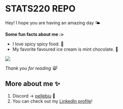 # STATS220 REPO
Hey! I hope you are having an amazing day 🌤️

**Some fun facts about me :>**
* I love spicy spicy food. 🤤
* My favorite favoured ice cream is mint chocolate. 🍨

![]("[https://www.google.com/url?sa=i&url=https%3A%2F%2Ftenor.com%2Fsearch%2Fdumb-asian-stickers&psig=AOvVaw2bnoTntknB9EWPpoSia9n2&ust=1709962711658000&source=images&cd=vfe&opi=89978449&ved=0CBIQjRxqFwoTCNjzgtL544QDFQAAAAAdAAAAABAY](https://www.google.com/url?sa=i&url=https%3A%2F%2Ftenor.com%2Fview%2Feating-fast-food-chinese-food-treat-makan-gif-17859751&psig=AOvVaw2gEwRk5zjkooZHhL1aIVkW&ust=1709963224276000&source=images&cd=vfe&opi=89978449&ved=0CBIQjRxqFwoTCKDoisj744QDFQAAAAAdAAAAABAJ)https://www.google.com/url?sa=i&url=https%3A%2F%2Ftenor.com%2Fview%2Feating-fast-food-chinese-food-treat-makan-gif-17859751&psig=AOvVaw2gEwRk5zjkooZHhL1aIVkW&ust=1709963224276000&source=images&cd=vfe&opi=89978449&ved=0CBIQjRxqFwoTCKDoisj744QDFQAAAAAdAAAAABAJ")

_Thank you for reading 😸_
## More about me ✨
1. Discord -> [pellebiu](https://discord.com/channels/@me) 🎐
2. You can check out my [LinkedIn profile](www.linkedin.com/in/belleyom)!
